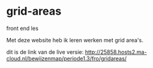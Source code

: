 # grid-areas
front end les 

Met deze website heb ik leren werken met grid area's.

dit is de link van de live versie:
http://25858.hosts2.ma-cloud.nl/bewijzenmap/periode1.3/fro/gridareas/
